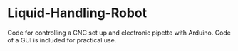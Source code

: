 # Liquid-Handling-Robot

Code for controlling a CNC set up and electronic pipette with Arduino. Code of a GUI is included for practical use. 
